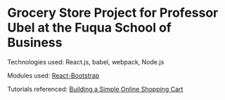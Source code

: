 # Grocery Store Project for Professor Ubel at the Fuqua School of Business

Technologies used:
React.js, babel, webpack, Node.js

Modules used:
[React-Bootstrap](http://react-bootstrap.github.io/)

Tutorials referenced: 
[Building a Simple Online Shopping Cart](https://scotch.io/tutorials/creating-a-simple-shopping-cart-with-react-js-and-flux)